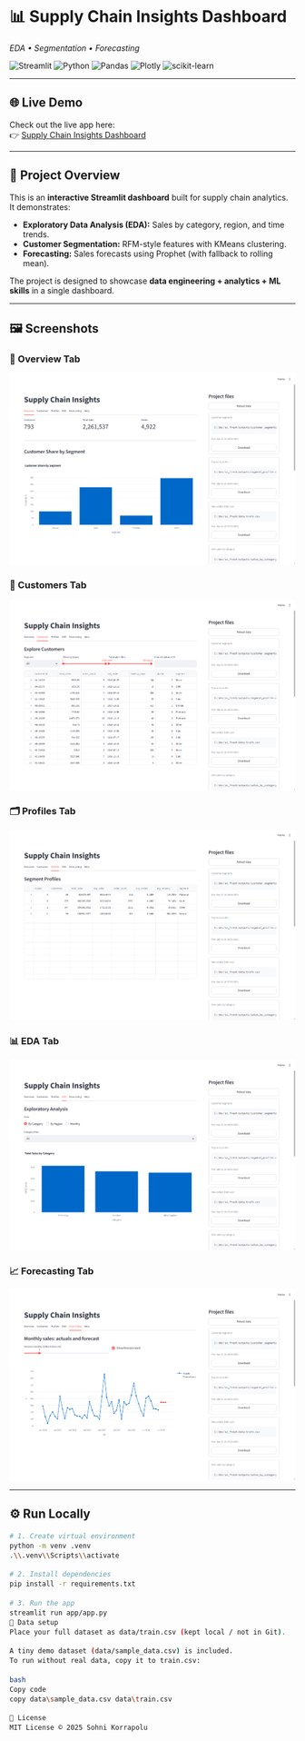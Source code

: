 # 📊 Supply Chain Insights Dashboard
*EDA • Segmentation • Forecasting*

![Streamlit](https://img.shields.io/badge/Streamlit-1.37.0-FF4B4B?logo=streamlit&logoColor=white)
![Python](https://img.shields.io/badge/Python-3.10-blue?logo=python&logoColor=white)
![Pandas](https://img.shields.io/badge/Pandas-2.2.2-150458?logo=pandas&logoColor=white)
![Plotly](https://img.shields.io/badge/Plotly-5.22.0-3F4F75?logo=plotly&logoColor=white)
![scikit-learn](https://img.shields.io/badge/scikit--learn-1.5.1-F7931E?logo=scikit-learn&logoColor=white)

---
## 🌐 Live Demo  
Check out the live app here:  
👉 [Supply Chain Insights Dashboard](https://supplychain-insights-v2-ejm6tu4at6nc79li9khu83.streamlit.app)  

---

## 📌 Project Overview
This is an **interactive Streamlit dashboard** built for supply chain analytics.  
It demonstrates:
- **Exploratory Data Analysis (EDA):** Sales by category, region, and time trends.
- **Customer Segmentation:** RFM-style features with KMeans clustering.
- **Forecasting:** Sales forecasts using Prophet (with fallback to rolling mean).

The project is designed to showcase **data engineering + analytics + ML skills** in a single dashboard.

---

## 🖼️ Screenshots

### 🔎 Overview Tab  
![Overview](screenshots/overview.png)

### 👥 Customers Tab  
![Customers](screenshots/customers.png)

### 🗂️ Profiles Tab  
![Profiles](screenshots/profiles.png)

### 📊 EDA Tab  
![EDA](screenshots/eda.png)

### 📈 Forecasting Tab  
![Forecasting](screenshots/forecasting.png)

---

## ⚙️ Run Locally  

```bash
# 1. Create virtual environment
python -m venv .venv
.\\.venv\\Scripts\\activate

# 2. Install dependencies
pip install -r requirements.txt

# 3. Run the app
streamlit run app/app.py
📂 Data setup
Place your full dataset as data/train.csv (kept local / not in Git).

A tiny demo dataset (data/sample_data.csv) is included.
To run without real data, copy it to train.csv:

bash
Copy code
copy data\sample_data.csv data\train.csv

📜 License
MIT License © 2025 Sohni Korrapolu
